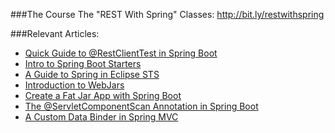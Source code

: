 ###The Course
The "REST With Spring" Classes: http://bit.ly/restwithspring

###Relevant Articles:
- [Quick Guide to @RestClientTest in Spring Boot](http://www.baeldung.com/restclienttest-in-spring-boot)
- [Intro to Spring Boot Starters](http://www.baeldung.com/spring-boot-starters)
- [A Guide to Spring in Eclipse STS](http://www.baeldung.com/eclipse-sts-spring)
- [Introduction to WebJars](http://www.baeldung.com/maven-webjars)
- [Create a Fat Jar App with Spring Boot](http://www.baeldung.com/deployable-fat-jar-spring-boot)
- [The @ServletComponentScan Annotation in Spring Boot](http://www.baeldung.com/spring-servletcomponentscan)
- [A Custom Data Binder in Spring MVC](http://www.baeldung.com/spring-mvc-custom-data-binder)

